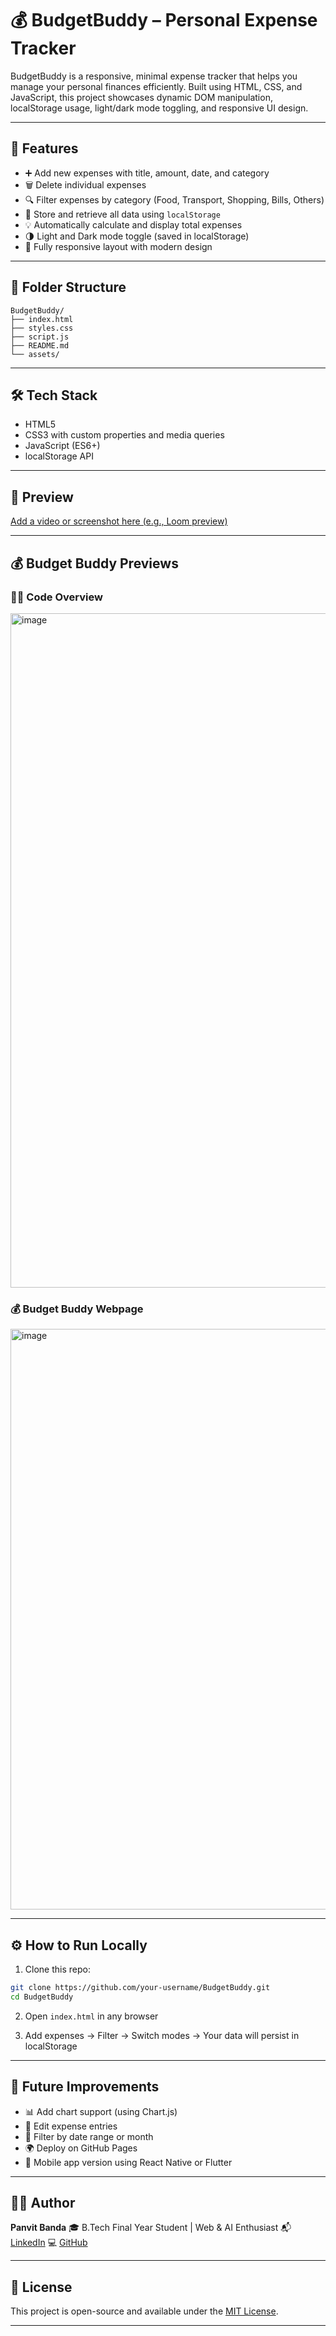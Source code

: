 # 💰 BudgetBuddy – Personal Expense Tracker

BudgetBuddy is a responsive, minimal expense tracker that helps you manage your personal finances efficiently. Built using HTML, CSS, and JavaScript, this project showcases dynamic DOM manipulation, localStorage usage, light/dark mode toggling, and responsive UI design.

---

## 🚀 Features

- ➕ Add new expenses with title, amount, date, and category
- 🗑️ Delete individual expenses
- 🔍 Filter expenses by category (Food, Transport, Shopping, Bills, Others)
- 💾 Store and retrieve all data using `localStorage`
- 💡 Automatically calculate and display total expenses
- 🌗 Light and Dark mode toggle (saved in localStorage)
- 📱 Fully responsive layout with modern design

---

## 📁 Folder Structure

```
BudgetBuddy/
├── index.html
├── styles.css
├── script.js
├── README.md
└── assets/
```

---

## 🛠️ Tech Stack

- HTML5
- CSS3 with custom properties and media queries
- JavaScript (ES6+)
- localStorage API

---

## 📸 Preview

[Add a video or screenshot here (e.g., Loom preview)](https://www.loom.com/share/32619cea35f0430982a00dde707626a9?sid=c4360aee-a5d9-4aea-8273-e8bc569a0ea0)

---
## 💰 Budget Buddy Previews

### 🧑‍💻 Code Overview

<img width="1919" height="1079" alt="image" src="https://github.com/user-attachments/assets/4fc48079-79d8-4ff5-b03c-89eb5cc26b93" />


### 💰 Budget Buddy Webpage
<img width="1870" height="929" alt="image" src="https://github.com/user-attachments/assets/bf7d24e7-573e-4f4c-a10a-8780b01878d2" />


---

## ⚙️ How to Run Locally

1. Clone this repo:
```bash
git clone https://github.com/your-username/BudgetBuddy.git
cd BudgetBuddy
```

2. Open `index.html` in any browser

3. Add expenses → Filter → Switch modes → Your data will persist in localStorage

---

## 📌 Future Improvements

- 📊 Add chart support (using Chart.js)
- 🔁 Edit expense entries
- 📅 Filter by date range or month
- 🌍 Deploy on GitHub Pages
- 📱 Mobile app version using React Native or Flutter

---

## 👨‍💻 Author

**Panvit Banda**
🎓 B.Tech Final Year Student | Web & AI Enthusiast
📬 [LinkedIn](https://www.linkedin.com/in/panvit-banda/)
💻 [GitHub](https://github.com/PanvitBanda)

---

## 📄 License

This project is open-source and available under the [MIT License](./BudgetBuddy/LICENSE).

---
